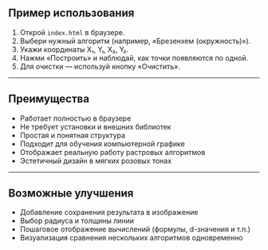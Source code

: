 

## Пример использования

1. Открой `index.html` в браузере.  
2. Выбери нужный алгоритм (например, «Брезенхем (окружность)»).  
3. Укажи координаты X₁, Y₁, X₂, Y₂.  
4. Нажми «Построить» и наблюдай, как точки появляются по одной.  
5. Для очистки — используй кнопку «Очистить».

---

## Преимущества

- Работает полностью в браузере  
- Не требует установки и внешних библиотек  
- Простая и понятная структура  
- Подходит для обучения компьютерной графике  
- Отображает реальную работу растровых алгоритмов  
- Эстетичный дизайн в мягких розовых тонах

---

## Возможные улучшения

- Добавление сохранения результата в изображение  
- Выбор радиуса и толщины линии  
- Пошаговое отображение вычислений (формулы, d-значения и т.п.)  
- Визуализация сравнения нескольких алгоритмов одновременно  

